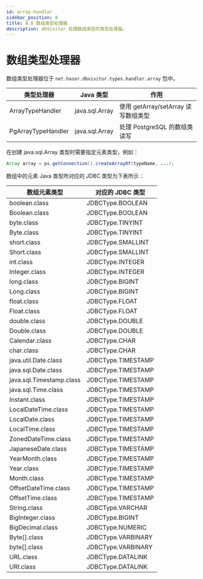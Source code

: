 ```yaml
---
id: array-handler
sidebar_position: 8
title: 8.8 数组类型处理器
description: dbVisitor 处理数组类型的类型处理器。
---
```


# 数组类型处理器

数组类型处理器位于 `net.hasor.dbvisitor.types.handler.array` 包中。

| 类型处理器              | Java 类型        | 作用                           |
|--------------------|----------------|------------------------------|
| ArrayTypeHandler   | java.sql.Array | 使用 getArray/setArray 读写数组类型  |
| PgArrayTypeHandler | java.sql.Array | 处理 PostgreSQL 的数组类读写         |


在创建 java.sql.Array 类型时需要指定元素类型，例如：

```java
Array array = ps.getConnection().createArrayOf(typeName, ...);
```

数组中的元素 Java 类型所对应的 JDBC 类型为下表所示：

| 数组元素类型                   | 对应的 JDBC 类型        |
|--------------------------|--------------------|
| boolean.class            | JDBCType.BOOLEAN   |
| Boolean.class            | JDBCType.BOOLEAN   |
| byte.class               | JDBCType.TINYINT   |
| Byte.class               | JDBCType.TINYINT   |
| short.class              | JDBCType.SMALLINT  |
| Short.class              | JDBCType.SMALLINT  |
| int.class                | JDBCType.INTEGER   |
| Integer.class            | JDBCType.INTEGER   |
| long.class               | JDBCType.BIGINT    |
| Long.class               | JDBCType.BIGINT    |
| float.class              | JDBCType.FLOAT     |
| Float.class              | JDBCType.FLOAT     |
| double.class             | JDBCType.DOUBLE    |
| Double.class             | JDBCType.DOUBLE    |
| Calendar.class           | JDBCType.CHAR      |
| char.class               | JDBCType.CHAR      |
| java.util.Date.class     | JDBCType.TIMESTAMP |
| java.sql.Date.class      | JDBCType.TIMESTAMP |
| java.sql.Timestamp.class | JDBCType.TIMESTAMP |
| java.sql.Time.class      | JDBCType.TIMESTAMP |
| Instant.class            | JDBCType.TIMESTAMP |
| LocalDateTime.class      | JDBCType.TIMESTAMP |
| LocalDate.class          | JDBCType.TIMESTAMP |
| LocalTime.class          | JDBCType.TIMESTAMP |
| ZonedDateTime.class      | JDBCType.TIMESTAMP |
| JapaneseDate.class       | JDBCType.TIMESTAMP |
| YearMonth.class          | JDBCType.TIMESTAMP |
| Year.class               | JDBCType.TIMESTAMP |
| Month.class              | JDBCType.TIMESTAMP |
| OffsetDateTime.class     | JDBCType.TIMESTAMP |
| OffsetTime.class         | JDBCType.TIMESTAMP |
| String.class             | JDBCType.VARCHAR   |
| BigInteger.class         | JDBCType.BIGINT    |
| BigDecimal.class         | JDBCType.NUMERIC   |
| Byte[].class             | JDBCType.VARBINARY |
| byte[].class             | JDBCType.VARBINARY |
| URL.class                | JDBCType.DATALINK  |
| URI.class                | JDBCType.DATALINK  |
